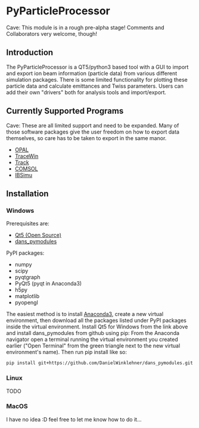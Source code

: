 # PyParticleProcessor
Cave: This module is in a rough pre-alpha stage! Comments and Collaborators very welcome, though!

## Introduction
The PyParticleProcessor is a QT5/python3 based tool with a GUI to import and export ion beam information (particle data) from various different simulation packages. There is some limited functionality for plotting these particle data and calculate emittances and Twiss parameters. Users can add their own "drivers" both for analysis tools and import/export.

## Currently Supported Programs
Cave: These are all limited support and need to be expanded. Many of those software packages give the user freedom on how to export data themselves, so care has to be taken to export in the same manor. 
  * [OPAL](https://gitlab.psi.ch/OPAL/src/wikis/home)
  * [TraceWin](http://irfu.cea.fr/dacm/en/logiciels/index.php)
  * [Track](https://www.phy.anl.gov/atlas/TRACK)
  * [COMSOL](https://www.comsol.com/)
  * [IBSimu](http://ibsimu.sourceforge.net/)
  
## Installation
### Windows
Prerequisites are:
  * [Qt5 (Open Source)](https://www.qt.io/download)
  * [dans_pymodules](https://github.com/DanielWinklehner/dans_pymodules)
  
PyPI packages:
  * numpy
  * scipy
  * pyqtgraph
  * PyQt5 (pyqt in Anaconda3)
  * h5py
  * matplotlib
  * pyopengl

The easiest method is to install [Anaconda3](https://www.anaconda.com/download/), create a new virtual environment, then download all the packages listed under PyPI packages inside the virtual environment. Install Qt5 for Windows from the link above and install dans_pymodules from github using pip: From the Anaconda navigator open a terminal running the virtual environment you created earlier ("Open Terminal" from the green triangle next to the new virtual environment's name). Then run pip install like so:

`pip install git+https://github.com/DanielWinklehner/dans_pymodules.git` 

### Linux
TODO

### MacOS 
I have no idea :D feel free to let me know how to do it...
